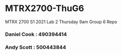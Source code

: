 # MTRX2700-ThuG6
MTRX 2700 S1 2021 Lab 2 Thursday 9am Group 6 Repo

### Daniel Cook : 490394414
### Andy Scott : 500443844
